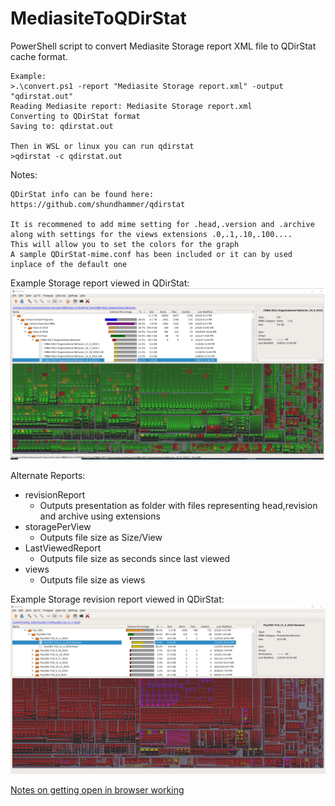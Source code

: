 # MediasiteToQDirStat

PowerShell script to convert Mediasite Storage report XML file to QDirStat cache format.

    Example:
    >.\convert.ps1 -report "Mediasite Storage report.xml" -output "qdirstat.out"
    Reading Mediasite report: Mediasite Storage report.xml
    Converting to QDirStat format
    Saving to: qdirstat.out

    Then in WSL or linux you can run qdirstat
    >qdirstat -c qdirstat.out
    
Notes:

    QDirStat info can be found here: https://github.com/shundhammer/qdirstat

    It is recommened to add mime setting for .head,.version and .archive
    along with settings for the views extensions .0,.1,.10,.100....
    This will allow you to set the colors for the graph
    A sample QDirStat-mime.conf has been included or it can by used inplace of the default one

Example Storage report viewed in QDirStat:
![Example QDirStat](/images/Example.jpg)

Alternate Reports:

* revisionReport
  - Outputs presentation as folder with files representing head,revision and archive using extensions
* storagePerView
  - Outputs file size as Size/View 
* LastViewedReport 
  - Outputs file size as seconds since last viewed 
* views
  - Outputs file size as views  
  
Example Storage revision report viewed in QDirStat:
![Example QDirStat Revision Report](/images/Example-revisionReport.jpg)


[Notes on getting open in browser working](openinbrowser.md)
